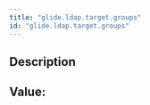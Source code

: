 ```yaml
---
title: "glide.ldap.target.groups"
id: "glide.ldap.target.groups"
---
```

## Description



## Value: 
```

```